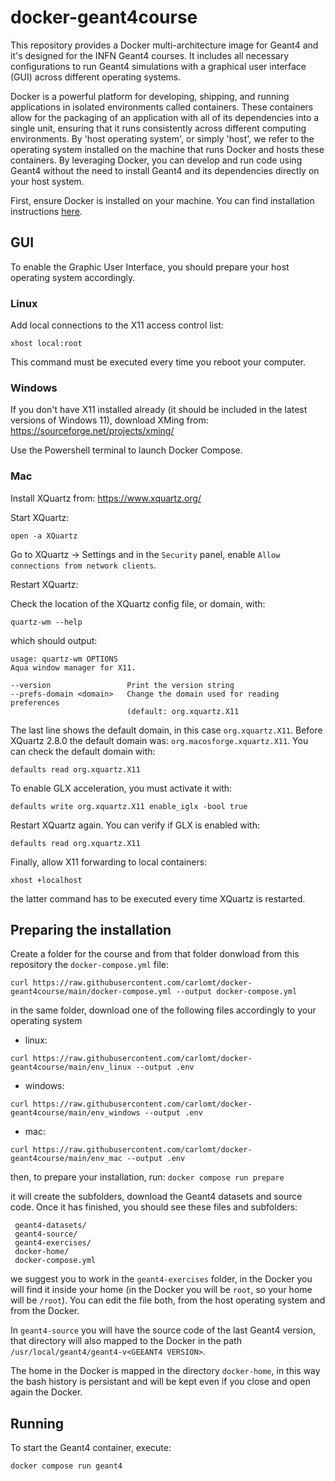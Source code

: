 # docker-geant4course

This repository provides a Docker multi-architecture image for Geant4 and it's designed for the INFN Geant4 courses. It includes all necessary configurations to run Geant4 simulations with a graphical user interface (GUI) across different operating systems.

Docker is a powerful platform for developing, shipping, and running applications in isolated environments called containers. These containers allow for the packaging of an application with all of its dependencies into a single unit, ensuring that it runs consistently across different computing environments. By 'host operating system', or simply 'host', we refer to the operating system installed on the machine that runs Docker and hosts these containers. By leveraging Docker, you can develop and run code using Geant4 without the need to install Geant4 and its dependencies directly on your host system.

First, ensure Docker is installed on your machine. You can find installation instructions [here](https://docs.docker.com/get-docker/).


## GUI

To enable the Graphic User Interface, you should prepare your host operating system accordingly.

### Linux
Add local connections to the X11 access control list:
```
xhost local:root
```
This command must be executed every time you reboot your computer.


### Windows
If you don't have X11 installed already (it should be included in the latest versions of Windows 11), download XMing from:
https://sourceforge.net/projects/xming/

Use the Powershell terminal to launch Docker Compose.


### Mac
Install XQuartz from:
https://www.xquartz.org/

Start XQuartz:
```
open -a XQuartz
```

Go to XQuartz -> Settings and in the `Security` panel, enable `Allow connections from network clients`.

Restart XQuartz:

Check the location of the XQuartz config file, or domain, with:
```
quartz-wm --help
```
which should output:
```
usage: quartz-wm OPTIONS
Aqua window manager for X11.

--version                 Print the version string
--prefs-domain <domain>   Change the domain used for reading preferences
                          (default: org.xquartz.X11
```
The last line shows the default domain, in this case `org.xquartz.X11`. Before XQuartz 2.8.0 the default domain was: `org.macosforge.xquartz.X11`.
You can check the default domain  with:
```
defaults read org.xquartz.X11
```
To enable GLX acceleration, you must activate it with:
```
defaults write org.xquartz.X11 enable_iglx -bool true
```
Restart XQuartz again. You can verify if GLX is enabled with:
```
defaults read org.xquartz.X11
```
Finally, allow X11 forwarding to local containers:
```
xhost +localhost
```
the latter command has to be executed every time XQuartz is restarted.


## Preparing the installation

Create a folder for the course and from that folder donwload from this repository the `docker-compose.yml` file:
```
curl https://raw.githubusercontent.com/carlomt/docker-geant4course/main/docker-compose.yml --output docker-compose.yml
```

in the same folder, download one of the following files accordingly to your operating system

- linux:
```
curl https://raw.githubusercontent.com/carlomt/docker-geant4course/main/env_linux --output .env
```
- windows:
```
curl https://raw.githubusercontent.com/carlomt/docker-geant4course/main/env_windows --output .env
```
- mac: 
```
curl https://raw.githubusercontent.com/carlomt/docker-geant4course/main/env_mac --output .env
```

then, to prepare your installation, run:
`docker compose run prepare`

it will create the subfolders, download the Geant4 datasets and source code. Once it has finished, you should see these files and subfolders:
```
 geant4-datasets/
 geant4-source/
 geant4-exercises/
 docker-home/
 docker-compose.yml
```

we suggest you to work in the `geant4-exercises` folder, in the Docker you will find it inside your home
(in the Docker you will be `root`, so your home will be `/root`).
You can edit the file both, from the host operating system and from the Docker.

In `geant4-source` you will have the source code of the last Geant4 version, that directory will also mapped to the Docker in the path
`/usr/local/geant4/geant4-v<GEEANT4 VERSION>`.

The home in the Docker is mapped in the directory `docker-home`, in this way the bash history is persistant and will be kept even if you close and open again the Docker.

## Running 

To start the Geant4 container, execute:
```
docker compose run geant4
```

